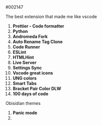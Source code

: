 #002147

The best extension that made me like vscode
1. **Prettier - Code formatter**
2. **Python**
3. **Andromeda Fork**
4. **Auto Rename Tag Clone**
5. **Code Runner**
6. **ESLint**
7. **HTMLHint**
8. **Live Server**
9. **Settings Sync**
10. **Vscode great icons**
11. **UNG colors**
12. **Smart Tabs**
13. **Bracket Pair Color DLW**
14. **100 days of code**


Obisidian themes

1. **Panic mode**
2. 


